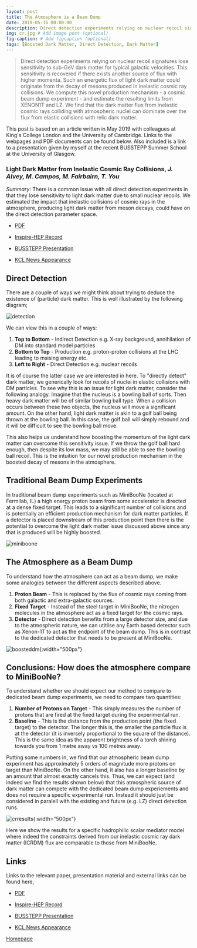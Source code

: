 ```yaml
---
layout: post
title: The Atmosphere is a Beam Dump
date: 2019-05-16 00:00:00
description: Direct detection experiments relying on nuclear recoil signatures lose sensitivity to sub-GeV dark matter for typical galactic velocities. This sensitivity is recovered if there exists another source of flux with higher momenta.
img: cr.jpg # Add image post (optional)
fig-caption: # Add figcaption (optional)
tags: [Boosted Dark Matter, Direct Detection, Dark Matter]
---
```


> Direct detection experiments relying on nuclear recoil signatures lose sensitivity to sub-GeV dark matter for typical galactic velocities. This sensitivity is recovered if there exists another source of flux with higher momenta. Such an energetic flux of light dark matter could originate from the decay of mesons produced in inelastic cosmic ray collisions. We compute this novel production mechanism - a cosmic beam dump experiment - and estimate the resulting limits from XENON1T and LZ. We find that the dark matter flux from inelastic cosmic rays colliding with atmospheric nuclei can dominate over the flux from elastic collisions with relic dark matter.

This post is based on an article written in May 2019 with colleagues at King's College London and the University of Cambridge. Links to the webpages and PDF documents can be found below. Also included is a link to a presentation given by myself at the recent BUSSTEPP Summer School at the University of Glasgow.

### Light Dark Matter from Inelastic Cosmic Ray Collisions, *J. Alvey, M. Campos, M. Fairbairn, T. You*

*Summary:* There is a common issue with all direct detection experiments in that they lose sensitivity to light dark matter due to small nuclear recoils. We estimated the impact that inelastic collisions of cosmic rays in the atmosphere, producing light dark matter from meson decays, could have on the direct detection parameter space.

* <a href="https://arxiv.org/pdf/1905.05776.pdf" target="blank_"><i class="fa fa-file-pdf-o" aria-hidden="true"></i> PDF</a> 

* <a href="http://inspirehep.net/record/1735134" target="blank_"><i class="fa fa-external-link" aria-hidden="true"></i> Inspire-HEP Record</a>

* <a href="{{site.baseurl}}/assets/pdf/beam-dump.pdf" target="blank_"><i class="fa fa-file-pdf-o" aria-hidden="true"></i> BUSSTEPP Presentation</a>

* <a href="https://www.kcl.ac.uk/news/changing-the-way-we-search-for-dark-matter" target="blank_"><i class="fa fa-rss" aria-hidden="true"></i> KCL News Appearance</a>

## Direct Detection

There are a couple of ways we might think about trying to deduce the existence of (particle) dark matter. This is well illustrated by the following diagram;

![detection]({{site.baseurl}}/assets/img/detection.png)

We can view this in a couple of ways:

1. **Top to Bottom** - Indirect Detection e.g. X-ray background, annihilation of DM into standard model particles
2. **Bottom to Top** - Production e.g. proton-proton collisions at the LHC leading to msising energy etc.
3. **Left to Right** - Direct Detection e.g. nuclear recoils

It is of course the latter case we are interested in here. To "directly detect" dark matter, we generically look for recoils of nuclei in elastic collisions with DM particles. To see why this is an issue for light dark matter, consider the following analogy. Imagine that the nucleus is a bowling ball of sorts. Then heavy dark matter will be of similar bowling ball type. When a collision occurs between these two objects, the nucleus will move a significant amount. On the other hand, light dark matter is akin to a golf ball being thrown at the bowling ball. In this case, the golf ball will simply rebound and it will be difficult to see the bowling ball move.

This also helps us understand how boosting the momentum of the light dark matter can overcome this sensitivity issue. If we throw the golf ball hard enough, then despite its low mass, we may still be able to see the bowling ball recoil. This is the intuition for our novel production mechanism in the boosted decay of mesons in the atmosphere.

## Traditional Beam Dump Experiments

In traditional beam dump experiments such as MiniBooNe (located at Fermilab, IL) a high energy proton beam from some accelerator is directed at a dense fixed target. This leads to a significant number of collisions and is potentially an efficient production mechanism for dark matter particles. If a detector is placed downstream of this production point then there is the potential to overcome the light dark matter issue discussed above since any that is produced will be highly boosted.

![miniboone]({{site.baseurl}}/assets/img/miniboone.png)

## The Atmosphere as a Beam Dump

To understand how the atmosphere can act as a beam dump, we make some analogies between the different aspects described above.

1. **Proton Beam** - This is replaced by the flux of cosmic rays coming from both galactic and extra-galactic sources.
2. **Fixed Target** - Instead of the steel target in MiniBooNe, the nitrogen molecules in the atmosphere act as a fixed target for the cosmic rays.
3. **Detector** - Direct detection benefits from a large detector size, and due to the atmospheric nature, we can utitlise any Earth based detector such as Xenon-1T to act as the endpoint of the beam dump. This is in contrast to the dedicated detector that needs to be present at MiniBooNe.

![boosteddm]({{site.baseurl}}/assets/img/boosteddm.png){:width="500px"}

## Conclusions: How does the atmosphere compare to MiniBooNe?

To understand whether we should expect our method to compare to dedicated beam dump experiments, we need to compare two quantities:

1. **Number of Protons on Target** - This simply measures the number of protons that are fired at the fixed target during the experimental run.
2. **Baseline** - This is the distance from the production point (the fixed target) to the detector. The longer this is, the smaller the particle flux is at the detector (it is inversely proportional to the square of the distance). This is the same idea as the apparent brightness of a torch shining towards you from 1 metre away vs 100 metres away.

Putting some numbers in, we find that our atmospheric beam dump experiment has approximately 5 orders of magnitude more protons on target than MiniBooNe. On the other hand, it also has a longer baseline by an amount that almost exactly cancels this. Thus, we can expect (and indeed we find the results shown below) that this atmospheric source of dark matter can compete with the dedicated beam dump experiements and does not require a specific experimental run. Instead it should just be considered in paralell with the existing and future (e.g. LZ) direct detection runs.

![crresults]({{site.baseurl}}/assets/img/crresults.png){:width="500px"}

Here we show the results for a specific hadrophilic scalar mediator model where indeed the constraints derived from our inelastic cosmic ray dark matter (ICRDM) flux are comparable to those from MiniBooNe.

## Links

Links to the relevant paper, presentation material and external links can be found here,

* <a href="https://arxiv.org/pdf/1905.05776.pdf" target="blank_"><i class="fa fa-file-pdf-o" aria-hidden="true"></i> PDF</a> 

* <a href="http://inspirehep.net/record/1735134" target="blank_"><i class="fa fa-external-link" aria-hidden="true"></i> Inspire-HEP Record</a>

* <a href="{{site.baseurl}}/assets/pdf/beam-dump.pdf" target="blank_"><i class="fa fa-file-pdf-o" aria-hidden="true"></i> BUSSTEPP Presentation</a>

* <a href="https://www.kcl.ac.uk/news/changing-the-way-we-search-for-dark-matter" target="blank_"><i class="fa fa-rss" aria-hidden="true"></i> KCL News Appearance</a>

<a href="{{site.baseurl}}/"><i class="fa fa-home" aria-hidden="true"></i> Homepage</a>